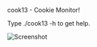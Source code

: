 cook13 - Cookie Monitor!

Type ./cook13 -h to get help.

![Screenshot](https://i.ibb.co/r7vVvFb/Ekran-Al-nt-s.png)
